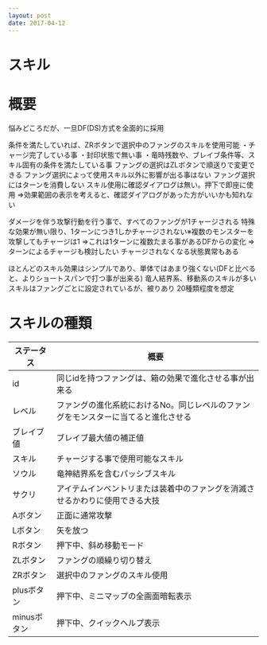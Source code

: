 ```yaml
---
layout: post
date: 2017-04-12
---
```


# スキル

# 概要

悩みどころだが、一旦DF(DS)方式を全面的に採用

条件を満たしていれば、ZRボタンで選択中のファングのスキルを使用可能
・チャージ完了している事
・封印状態で無い事
・竜時残数や、ブレイブ条件等、スキル固有の条件を満たしている事
ファングの選択はZLボタンで順送りで変更できる
ファング選択によって使用スキル以外に影響が出る事はない
ファング選択にはターンを消費しない
スキル使用に確認ダイアログは無い。押下で即座に使用
⇒効果範囲の表示を考えると、確認ダイアログがあった方がいいかも知れない

ダメージを伴う攻撃行動を行う事で、すべてのファングが1チャージされる
特殊な効果が無い限り、1ターンにつき1しかチャージされない※複数のモンスターを攻撃してもチャージは1
⇒これは1ターンに複数たまる事があるDFからの変化
⇒ターンによるチャージも検討したい
チャージされなくなる状態異常もある

ほとんどのスキル効果はシンプルであり、単体ではあまり強くない(DFと比べると、よりショートスパンで打つ事が出来る)
竜人結界系、移動系のスキルが多い
スキルはファングごとに設定されているが、被りあり
20種類程度を想定

# スキルの種類

| ステータス  | 概要                                                                               |
|-------------|------------------------------------------------------------------------------------|
| id          | 同じidを持つファングは、箱の効果で進化させる事が出来る                             |
| レベル      | ファングの進化系統におけるNo。同じレベルのファングをモンスターに当てると進化させる |
| ブレイブ値  | ブレイブ最大値の補正値                                                             |
| スキル      | チャージする事で使用可能なスキル                                                   |
| ソウル      | 竜神結界系を含むパッシブスキル                                                     |
| サクリ      | アイテムインベントリまたは装着中のファングを消滅させるかわりに使用できる大技       |
| Aボタン     | 正面に通常攻撃                                                                     |
| Lボタン     | 矢を放つ                                                                           |
| Rボタン     | 押下中、斜め移動モード                                                             |
| ZLボタン    | ファングの順繰り切り替え                                                           |
| ZRボタン    | 選択中のファングのスキル使用                                                       |
| plusボタン  | 押下中、ミニマップの全画面暗転表示                                                 |
| minusボタン | 押下中、クイックヘルプ表示                                                         |

